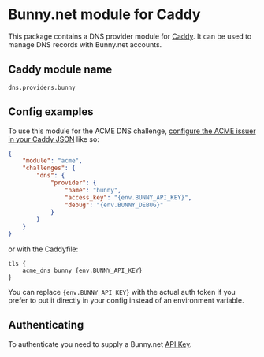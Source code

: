 Bunny.net module for Caddy
===========================

This package contains a DNS provider module for [Caddy](https://github.com/caddyserver/caddy). It can be used to manage DNS records with Bunny.net accounts.

## Caddy module name

```
dns.providers.bunny
```

## Config examples

To use this module for the ACME DNS challenge, [configure the ACME issuer in your Caddy JSON](https://caddyserver.com/docs/json/apps/tls/automation/policies/issuer/acme/) like so:

```json
{
	"module": "acme",
	"challenges": {
		"dns": {
			"provider": {
				"name": "bunny",
				"access_key": "{env.BUNNY_API_KEY}",
				"debug": "{env.BUNNY_DEBUG}"
			}
		}
	}
}
```

or with the Caddyfile:

```
tls {
	acme_dns bunny {env.BUNNY_API_KEY}
}
```

You can replace `{env.BUNNY_API_KEY}` with the actual auth token if you prefer to put it directly in your config instead of an environment variable.

## Authenticating

To authenticate you need to supply a Bunny.net [API Key](https://dash.bunny.net/account/settings).